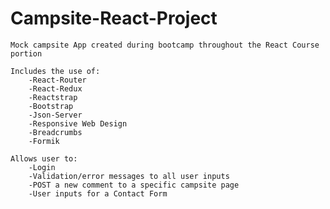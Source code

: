 # Campsite-React-Project
	
	Mock campsite App created during bootcamp throughout the React Course portion
	
	Includes the use of:
		-React-Router
		-React-Redux
		-Reactstrap
		-Bootstrap
		-Json-Server
		-Responsive Web Design
		-Breadcrumbs
		-Formik
		
	Allows user to:
		-Login
		-Validation/error messages to all user inputs
		-POST a new comment to a specific campsite page
		-User inputs for a Contact Form
